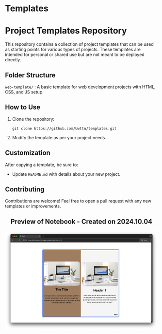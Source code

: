 # Templates

# Project Templates Repository

This repository contains a collection of project templates that can be used as starting points for various types of projects. These templates are intended for personal or shared use but are not meant to be deployed directly.

## Folder Structure

`web-template/` : A basic template for web development projects with HTML, CSS, and JS setup.

## How to Use

1. Clone the repository:
   ```
   git clone https://github.com/Uwttn/templates.git 
   ```
2. Modify the template as per your project needs.

## Customization

After copying a template, be sure to:

- Update `README.md` with details about your new project.

## Contributing

Contributions are welcome! Feel free to open a pull request with any new templates or improvements.

<div align="center">

## Preview of Notebook - Created on 2024.10.04

![Preview of Book folder](preview.png)

</div>